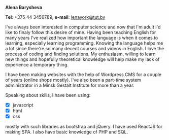 __Alena Barysheva__

__Tel__: +375 44 3456789, __e-mail__: lenayork@tut.by

I've always been interested in computer science and now that I'm adult I'd like to finaly follow this desire of mine.
Having been teaching English for many years I've realized how important the language is when it comes to learning, especially learning programming. Knowing the language helps me a lot since there're so many decent courses and videos in English. I love the process of coding and finding solutions. My enthusiasm, willing to learn new things and hopefully theoretical knowledge will help make my lack of experience a temporary thing.

I have been making websites with the help of Wordpress CMS for a couple of years (online shops mostly). I've also been a part-time system administrator in a Minsk Gestalt Institute for more than a year.

Speaking about skills, I have been using:

- [x] javascript
- [x] html 
- [x] css 

mostly with such libraries as bootstrap and jQuery. 
I have used ReactJS for making SPA.
I also have basic knowledge of PHP and SQL.